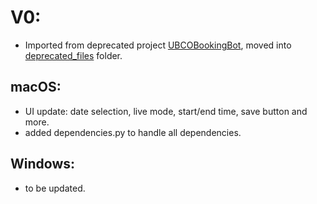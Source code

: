 # V0:

- Imported from deprecated project [UBCOBookingBot](https://www.github.com/rin-williams/UBCOBookingBot), moved into [deprecated_files](https://www.github.com/rin-williams/UBCOBookingBot/deprecated_files) folder.

## macOS:

- UI update: date selection, live mode, start/end time, save button and more.
- added dependencies.py to handle all dependencies.

## Windows:

- to be updated.
